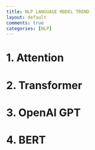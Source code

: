 ```yaml
---
title: NLP LANGUAGE MODEL TREND
layout: default
comments: true
categories: [NLP]
---
```


# 1. Attention


# 2. Transformer


# 3. OpenAI GPT


# 4. BERT
